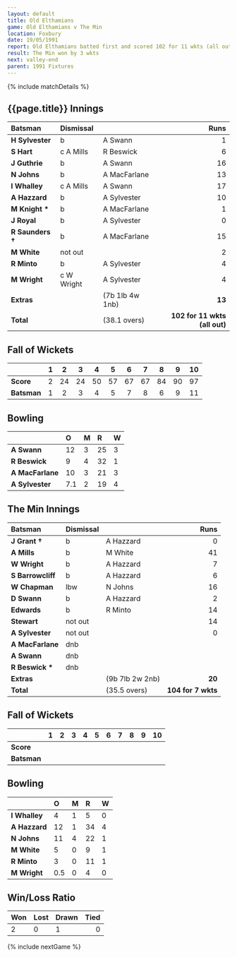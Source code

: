 ```yaml
---
layout: default
title: Old Elthamians
game: Old Elthamians v The Min
location: Foxbury
date: 19/05/1991
report: Old Elthamians batted first and scored 102 for 11 wkts (all out). The Min made 104 for 7 wkts in reply
result: The Min won by 3 wkts
next: valley-end
parent: 1991 Fixtures
---
```


{% include matchDetails %}

## {{page.title}} Innings

| Batsman | Dismissal |  | Runs |
|:---|:---|---|---:|
| **H Sylvester** | b | A Swann | 1 |
| **S Hart** | c A Mills | R Beswick | 6 |
| **J Guthrie** | b | A Swann | 16 |
| **N Johns** | b | A MacFarlane | 13 |
| **I Whalley** | c A Mills | A Swann | 17 |
| **A Hazzard** | b | A Sylvester | 10 |
| **M Knight &#42;** | b | A MacFarlane | 1 |
| **J Royal** | b | A Sylvester | 0 |
| **R Saunders &#8224;** | b | A MacFarlane | 15 |
| **M White** | not out |  | 2 |
| **R Minto** | b |  A Sylvester| 4 |
| **M Wright** | c W Wright | A Sylvester | 4 |
| **Extras** | | (7b 1lb 4w 1nb) | **13** |
| **Total** | | (38.1 overs) | **102 for 11 wkts (all out)** |

## Fall of Wickets

| | 1 | 2 | 3 | 4 | 5 | 6 | 7 | 8 | 9 | 10 |
|---|:---:|:---:|:---:|:---:|:---:|:---:|:---:|:---:|:---:|:---:|
| **Score** | 2 | 24 | 24 | 50 | 57 | 67 | 67 | 84 | 90 | 97 | 102 |
| **Batsman** | 1 | 2 | 3 | 4 | 5 | 7 | 8 | 6 | 9 | 11 | 12 |

## Bowling

| | O | M | R | W |
|---|:---|:---|:---|:---|
| **A Swann** | 12 | 3 | 25 | 3 |
| **R Beswick** | 9 | 4 | 32 | 1 |
| **A MacFarlane** | 10 | 3 | 21 | 3 |
| **A Sylvester** | 7.1 | 2 | 19 | 4 |

## The Min Innings

| Batsman | Dismissal |  | Runs |
|:---|:---|---|---:|
| **J Grant &#8224;** | b | A Hazzard | 0 |
| **A Mills** | b | M White | 41 |
| **W Wright** | b | A Hazzard | 7 |
| **S Barrowcliff** | b | A Hazzard | 6 |
| **W Chapman** | lbw | N Johns | 16 |
| **D Swann** | b | A Hazzard | 2 |
| **Edwards** | b | R Minto | 14 |
| **Stewart** | not out |  | 14 |
| **A Sylvester** | not out |  | 0 |
| **A MacFarlane** | dnb |  |  |
| **A Swann** | dnb |  |  |
| **R Beswick &#42;** | dnb |  |  |
| **Extras** | | (9b 7lb 2w 2nb) | **20** |
| **Total** | | (35.5 overs) | **104 for 7 wkts** |

## Fall of Wickets

| | 1 | 2 | 3 | 4 | 5 | 6 | 7 | 8 | 9 | 10 |
|---|:---:|:---:|:---:|:---:|:---:|:---:|:---:|:---:|:---:|:---:|
| **Score** |  |  |  |  |  |  |  |  |  |  |
| **Batsman** |  |  |  |  |  |  |  |  |  |  |

## Bowling

| | O | M | R | W |
|---|:---|:---|:---|:---|
| **I Whalley** | 4 | 1 | 5 | 0 |
| **A Hazzard** | 12 | 1 | 34 | 4 |
| **N Johns** | 11 | 4 | 22 | 1 |
| **M White** | 5 | 0 | 9 | 1 |
| **R Minto** | 3 | 0 | 11 | 1 |
| **M Wright** | 0.5 | 0 | 4 | 0 |

## Win/Loss Ratio

| Won | Lost | Drawn | Tied |
|:---|:---|:---|---:|
| 2 | 0 | 1 | 0 |

{% include nextGame %}
